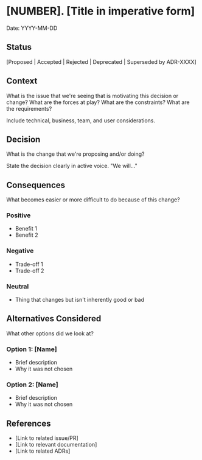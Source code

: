 # [NUMBER]. [Title in imperative form]

Date: YYYY-MM-DD

## Status

[Proposed | Accepted | Rejected | Deprecated | Superseded by ADR-XXXX]

## Context

What is the issue that we're seeing that is motivating this decision or change?
What are the forces at play? What are the constraints? What are the requirements?

Include technical, business, team, and user considerations.

## Decision

What is the change that we're proposing and/or doing?

State the decision clearly in active voice. "We will..."

## Consequences

What becomes easier or more difficult to do because of this change?

### Positive
- Benefit 1
- Benefit 2

### Negative
- Trade-off 1
- Trade-off 2

### Neutral
- Thing that changes but isn't inherently good or bad

## Alternatives Considered

What other options did we look at?

### Option 1: [Name]
- Brief description
- Why it was not chosen

### Option 2: [Name]
- Brief description
- Why it was not chosen

## References

- [Link to related issue/PR]
- [Link to relevant documentation]
- [Link to related ADRs]